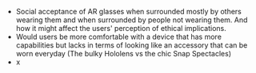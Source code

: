 - Social acceptance of AR glasses when surrounded mostly by others wearing them and when surrounded by people not wearing them. And how it might affect the users' perception of ethical implications.
- Would users be more comfortable with a device that has more capabilities but lacks in terms of looking like an accessory that can be worn everyday (The bulky Hololens vs the chic Snap Spectacles)
- x